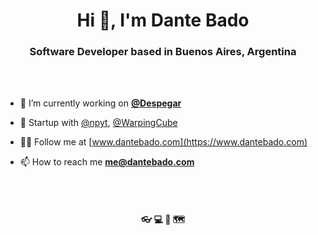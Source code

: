 <h1 align="center">Hi 👋, I'm Dante Bado</h1>
<h3 align="center">Software Developer based in Buenos Aires, Argentina</h3>

<br/><br/>

- 🛫 I’m currently working on [**@Despegar**](https://github.com/despegar)

- 🕋 Startup with [@npyt](https://github.com/npyt), [@WarpingCube](https://github.com/warpingcube)

- 👨‍💻 Follow me at [www.dantebado.com](https://www.dantebado.com)

- 📫 How to reach me **me@dantebado.com**

<br/><br/>

<h4 align="center">👓 💻 🎹 🗺️</h4>
